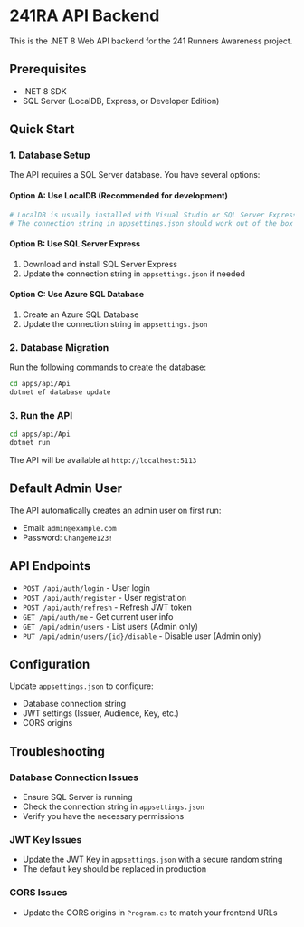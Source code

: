 # 241RA API Backend

This is the .NET 8 Web API backend for the 241 Runners Awareness project.

## Prerequisites

- .NET 8 SDK
- SQL Server (LocalDB, Express, or Developer Edition)

## Quick Start

### 1. Database Setup

The API requires a SQL Server database. You have several options:

#### Option A: Use LocalDB (Recommended for development)
```bash
# LocalDB is usually installed with Visual Studio or SQL Server Express
# The connection string in appsettings.json should work out of the box
```

#### Option B: Use SQL Server Express
1. Download and install SQL Server Express
2. Update the connection string in `appsettings.json` if needed

#### Option C: Use Azure SQL Database
1. Create an Azure SQL Database
2. Update the connection string in `appsettings.json`

### 2. Database Migration

Run the following commands to create the database:

```bash
cd apps/api/Api
dotnet ef database update
```

### 3. Run the API

```bash
cd apps/api/Api
dotnet run
```

The API will be available at `http://localhost:5113`

## Default Admin User

The API automatically creates an admin user on first run:
- Email: `admin@example.com`
- Password: `ChangeMe123!`

## API Endpoints

- `POST /api/auth/login` - User login
- `POST /api/auth/register` - User registration
- `POST /api/auth/refresh` - Refresh JWT token
- `GET /api/auth/me` - Get current user info
- `GET /api/admin/users` - List users (Admin only)
- `PUT /api/admin/users/{id}/disable` - Disable user (Admin only)

## Configuration

Update `appsettings.json` to configure:
- Database connection string
- JWT settings (Issuer, Audience, Key, etc.)
- CORS origins

## Troubleshooting

### Database Connection Issues
- Ensure SQL Server is running
- Check the connection string in `appsettings.json`
- Verify you have the necessary permissions

### JWT Key Issues
- Update the JWT Key in `appsettings.json` with a secure random string
- The default key should be replaced in production

### CORS Issues
- Update the CORS origins in `Program.cs` to match your frontend URLs

